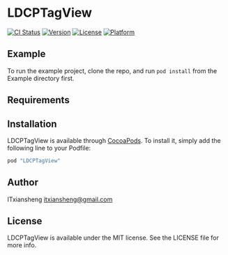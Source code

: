 # LDCPTagView

[![CI Status](http://img.shields.io/travis/bjwangbaojun/LDCPTagView.svg?style=flat)](https://travis-ci.org/bjwangbaojun/LDCPTagView)
[![Version](https://img.shields.io/cocoapods/v/LDCPTagView.svg?style=flat)](http://cocoapods.org/pods/LDCPTagView)
[![License](https://img.shields.io/cocoapods/l/LDCPTagView.svg?style=flat)](http://cocoapods.org/pods/LDCPTagView)
[![Platform](https://img.shields.io/cocoapods/p/LDCPTagView.svg?style=flat)](http://cocoapods.org/pods/LDCPTagView)

## Example

To run the example project, clone the repo, and run `pod install` from the Example directory first.

## Requirements

## Installation

LDCPTagView is available through [CocoaPods](http://cocoapods.org). To install
it, simply add the following line to your Podfile:

```ruby
pod "LDCPTagView"
```

## Author

ITxiansheng  itxiansheng@gmail.com

## License

LDCPTagView is available under the MIT license. See the LICENSE file for more info.
